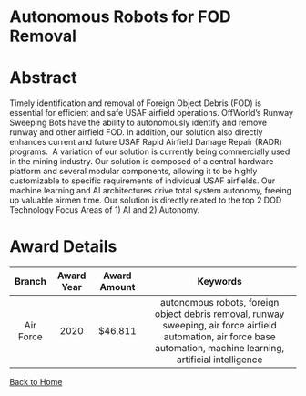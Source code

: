 
Autonomous Robots for FOD Removal
=================================

# Abstract


Timely identification and removal of Foreign Object Debris (FOD) is essential for efficient and safe USAF airfield operations. OffWorld’s Runway Sweeping Bots have the ability to autonomously identify and remove runway and other airfield FOD. In addition, our solution also directly enhances current and future USAF Rapid Airfield Damage Repair (RADR) programs.  A variation of our solution is currently being commercially used in the mining industry. Our solution is composed of a central hardware platform and several modular components, allowing it to be highly customizable to specific requirements of individual USAF airfields. Our machine learning and AI architectures drive total system autonomy, freeing up valuable airmen time. Our solution is directly related to the top 2 DOD Technology Focus Areas of 1) AI and 2) Autonomy.  

# Award Details

|Branch|Award Year|Award Amount|Keywords|
| :---: | :---: | :---: | :---: |
|Air Force|2020|$46,811|autonomous robots, foreign object debris removal, runway sweeping, air force airfield automation, air force base automation, machine learning, artificial intelligence|
  
  


[Back to Home](https://github.com/chrischow/dod_sbir_awards/DJ/#1755)